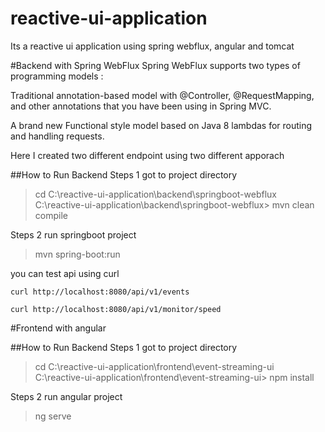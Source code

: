 # reactive-ui-application
Its a reactive ui application using spring webflux, angular and tomcat

#Backend with Spring WebFlux 
Spring WebFlux supports two types of programming models :

Traditional annotation-based model with @Controller, @RequestMapping, and other annotations that you have been using in Spring MVC.

A brand new Functional style model based on Java 8 lambdas for routing and handling requests.

Here I created two different endpoint using two different apporach

##How to Run Backend
Steps 1 got to project directory
>cd C:\reactive-ui-application\backend\springboot-webflux
C:\reactive-ui-application\backend\springboot-webflux> mvn clean compile

Steps 2 run springboot project
>mvn spring-boot:run

you can test api using curl
```
curl http://localhost:8080/api/v1/events
```

```
curl http://localhost:8080/api/v1/monitor/speed
```

#Frontend with angular

##How to Run Backend
Steps 1 got to project directory
>cd C:\reactive-ui-application\frontend\event-streaming-ui
C:\reactive-ui-application\frontend\event-streaming-ui> npm install

Steps 2 run angular project
>ng serve